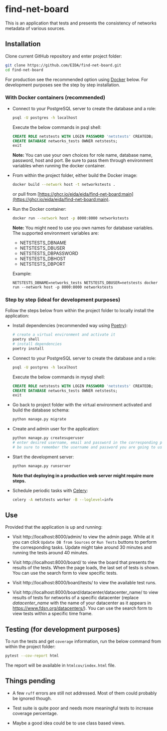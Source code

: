 # find-net-board

This is an application that tests and presents the consistency of networks metadata of various sources.

## Installation

Clone current GitHub repository and enter project folder:
```bash
git clone https://github.com/EIDA/find-net-board.git
cd find-net-board
```

For production see the recommended option using [Docker](https://www.docker.com/) below. For development purposes see the step by step installation.

### With Docker containers (recommended)

- Connect to your PostgreSQL server to create the database and a role:
  ```bash
  psql -U postgres -h localhost
  ```
  Execute the below commands in psql shell:
  ```sql
  CREATE ROLE netstests WITH LOGIN PASSWORD 'netstests' CREATEDB;
  CREATE DATABASE networks_tests OWNER netstests;
  exit
  ```
  **Note:** You can use your own choices for role name, database name, password, host and port. Be sure to pass them through environment variables when running the docker container.

- From within the project folder, either build the Docker image:
  ```bash
  docker build --network host -t networkstests .
  ```
  or pull from [https://ghcr.io/eida/eida/find-net-board:main](https://ghcr.io/eida/eida/find-net-board:main).

- Run the Docker container:
  ```bash
  docker run --network host -p 8000:8000 networkstests
  ```
  **Note:** You might need to use you own names for database variables. The supported environment variables are:
   - NETSTESTS_DBNAME
   - NETSTESTS_DBUSER
   - NETSTESTS_DBPASSWORD
   - NETSTESTS_DBHOST
   - NETSTESTS_DBPORT

   Example:
   ```
   NETSTESTS_DBNAME=networks_tests NETSTESTS_DBUSER=netstests docker run --network host -p 8000:8000 networkstests
   ```

### Step by step (ideal for development purposes)

Follow the steps below from within the project folder to locally install the application:

- Install dependencies (recommended way using [Poetry](https://python-poetry.org/)):
  ```bash
  # create a virtual environment and activate it
  poetry shell
  # install dependencies
  poetry install
  ```

- Connect to your PostgreSQL server to create the database and a role:
  ```bash
  psql -U postgres -h localhost
  ```
  Execute the below commands in mysql shell:
  ```sql
  CREATE ROLE netstests WITH LOGIN PASSWORD 'netstests' CREATEDB;
  CREATE DATABASE networks_tests OWNER netstests;
  exit
  ```

- Go back to project folder with the virtual environment activated and build the database schema:
  ```bash
  python manage.py migrate
  ```

- Create and admin user for the application:
  ```bash
  python manage.py createsuperuser
  # enter desired username, email and password in the corresponding prompts
  # be sure to remember the username and password you are going to use
  ```

- Start the development server:
  ```bash
  python manage.py runserver
  ```
  **Note that deploying in a production web server might require more steps.**

- Schedule periodic tasks with [Celery](https://docs.celeryq.dev/en/stable/):
  ```bash
  celery -A netstests worker -B --loglevel=info
  ```

## Use

Provided that the application is up and running:

- Visit http://localhost:8000/admin/ to view the admin page.
  While at it you can click `Update DB from Sources` or `Run Tests` buttons to perform the corresponding tasks.
  Update might take around 30 minutes and running the tests around 40 minutes.

- Visit http://localhost:8000/board/ to view the board that presents the results of the tests.
  When the page loads, the last set of tests is shown. You can use the search form to view specific tests.

- Visit http://localhost:8000/board/tests/ to view the available test runs.

- Visit http://localhost:8000/board/datacenter/datacenter_name/ to view results of tests for networks of a specific datacenter (replace *datacenter_name* with the name of your datacenter as it appears in https://www.fdsn.org/datacenters/). You can use the search form to view tests within a specific time frame.

## Testing (for development purposes)

To run the tests and get `coverage` information, run the below command from within the project folder:
```bash
pytest --cov-report html
```

The report will be available in `htmlcov/index.html` file.


## Things pending

- A few `ruff` errors are still not addressed. Most of them could probably be ignored though.

- Test suite is quite poor and needs more meaningful tests to increase coverage percentage.

- Maybe a good idea could be to use class based views.
